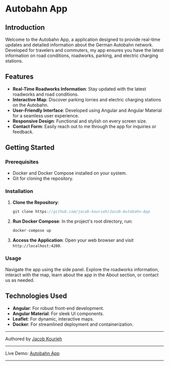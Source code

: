 # Autobahn App

## Introduction

Welcome to the Autobahn App, a application designed to provide real-time updates and detailed information about the German Autobahn network. Developed for travelers and commuters, my app ensures you have the latest information on road conditions, roadworks, parking, and electric charging stations.

## Features

- **Real-Time Roadworks Information**: Stay updated with the latest roadworks and road conditions.
- **Interactive Map**: Discover parking lorries and electric charging stations on the Autobahn.
- **User-Friendly Interface**: Developed using Angular and Angular Material for a seamless user experience.
- **Responsive Design**: Functional and stylish on every screen size.
- **Contact Form**: Easily reach out to me through the app for inquiries or feedback.

## Getting Started

### Prerequisites

- Docker and Docker Compose installed on your system.
- Git for cloning the repository.

### Installation

1. **Clone the Repository**: 
   ```javascript
   git clone https://github.com/jacob-kourieh/Jacob-Autobahn-App
   ```
2. **Run Docker Compose**: In the project's root directory, run:
   ```javascript
   docker-compose up
   ```
3. **Access the Application**: Open your web browser and visit `http://localhost:4200`.

### Usage

Navigate the app using the side panel. Explore the roadworks information, interact with the map, learn about the app in the About section, or contact us as needed.

## Technologies Used

- **Angular**: For robust front-end development.
- **Angular Material**: For sleek UI components.
- **Leaflet**: For dynamic, interactive maps.
- **Docker**: For streamlined deployment and containerization.


---

Authored by [Jacob Kourieh](http://www.jacob-kourieh.com)

---

Live Demo: [Autobahn App](https://autobahn-app.vercel.app/)

---
